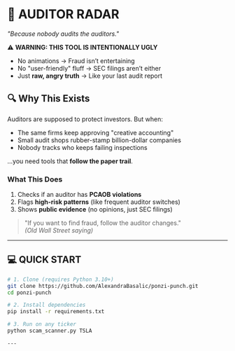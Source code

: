 # 🦝 AUDITOR RADAR  
*"Because nobody audits the auditors."*  


⚠️ **WARNING: THIS TOOL IS INTENTIONALLY UGLY**  
- No animations → Fraud isn’t entertaining  
- No "user-friendly" fluff → SEC filings aren’t either  
- Just **raw, angry truth** → Like your last audit report  


## 🔍 Why This Exists

Auditors are supposed to protect investors. But when:

- The same firms keep approving "creative accounting"
- Small audit shops rubber-stamp billion-dollar companies
- Nobody tracks who keeps failing inspections

...you need tools that **follow the paper trail**.

### What This Does
1. Checks if an auditor has **PCAOB violations**
2. Flags **high-risk patterns** (like frequent auditor switches)
3. Shows **public evidence** (no opinions, just SEC filings)

> "If you want to find fraud, follow the auditor changes."  
> *(Old Wall Street saying)*

---

## 💻 QUICK START  
```bash
# 1. Clone (requires Python 3.10+)
git clone https://github.com/AlexandraBasalic/ponzi-punch.git
cd ponzi-punch

# 2. Install dependencies
pip install -r requirements.txt

# 3. Run on any ticker
python scam_scanner.py TSLA

---


